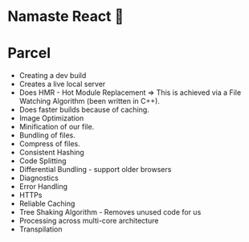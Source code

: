 # Namaste React 🚀

# Parcel

- Creating a dev build
- Creates a live local server
- Does HMR - Hot Module Replacement => This is achieved via a File Watching Algorithm (been written in C++).
- Does faster builds because of caching.
- Image Optimization
- Minification of our file.
- Bundling of files.
- Compress of files.
- Consistent Hashing
- Code Splitting
- Differential Bundling - support older browsers
- Diagnostics
- Error Handling
- HTTPs
- Reliable Caching
- Tree Shaking Algorithm - Removes unused code for us
- Processing across multi-core architecture
- Transpilation
